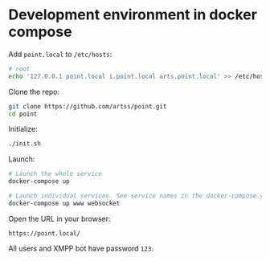 Development environment in docker compose
=========================================

Add `point.local` to `/etc/hosts`:

```sh
# root
echo '127.0.0.1 point.local i.point.local arts.point.local' >> /etc/hosts
```

Clone the repo:

```sh
git clone https://github.com/artss/point.git
cd point
```

Initialize:

```sh
./init.sh
```

Launch:

```sh
# Launch the whole service
docker-compose up

# Launch individual services. See service names in the docker-compose.yml
docker-compose up www websocket
```

Open the URL in your browser:

```
https://point.local/
```

All users and XMPP bot have password `123`.
